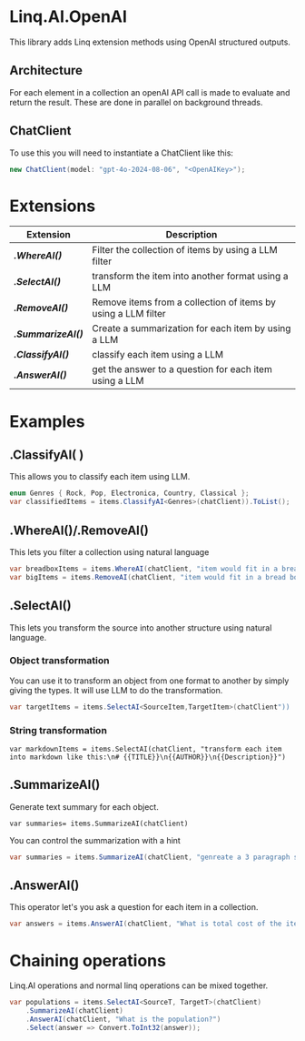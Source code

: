 # Linq.AI.OpenAI
This library adds Linq extension methods using OpenAI structured outputs.

## Architecture
For each element in a collection an openAI API call is made to evaluate and return the result. These are done in parallel on background threads.

## ChatClient
To use this you will need to instantiate a ChatClient like this:
```csharp
new ChatClient(model: "gpt-4o-2024-08-06", "<OpenAIKey>");
```

# Extensions

| Extension | Description | 
| ----------| ------------|
| ***.WhereAI()*** | Filter the collection of items by using a LLM filter |
| ***.SelectAI()*** | transform the item into another format using a LLM |
| ***.RemoveAI()*** | Remove items from a collection of items by using a LLM filter |
| ***.SummarizeAI()*** | Create a summarization for each item by using a LLM |
| ***.ClassifyAI()*** | classify each item using a LLM |
| ***.AnswerAI()*** | get the answer to a question for each item using a LLM |

# Examples

## .ClassifyAI( )
This allows you to classify each item using LLM.
```csharp
enum Genres { Rock, Pop, Electronica, Country, Classical };
var classifiedItems = items.ClassifyAI<Genres>(chatClient)).ToList();
```

## .WhereAI()/.RemoveAI()
This lets you filter a collection using natural language
```csharp
var breadboxItems = items.WhereAI(chatClient, "item would fit in a bread box")).ToList()
var bigItems = items.RemoveAI(chatClient, "item would fit in a bread box")).ToList()
```

## .SelectAI()
This lets you transform the source into another structure using natural language.

### Object transformation
You can use it to transform an object from one format to another by simply giving the types. It will use LLM to do the transformation.
```csharp
var targetItems = items.SelectAI<SourceItem,TargetItem>(chatClient"))
```

### String transformation
```chsarp
var markdownItems = items.SelectAI(chatClient, "transform each item into markdown like this:\n# {{TITLE}}\n{{AUTHOR}}\n{{Description}}")
```

## .SummarizeAI()
Generate text summary for each object.

```chsarp
var summaries= items.SummarizeAI(chatClient)
```

You can control the summarization with a hint
```csharp
var summaries = items.SummarizeAI(chatClient, "genreate a 3 paragraph summary");
```

## .AnswerAI()
This operator let's you ask a question for each item in a collection.
```csharp
var answers = items.AnswerAI(chatClient, "What is total cost of the item as a float?").Select(answer => Convert.ToFloat(answer));
```

# Chaining operations
Linq.AI operations and normal linq operations can be mixed together.
```csharp
var populations = items.SelectAI<SourceT, TargetT>(chatClient)
	.SummarizeAI(chatClient)
	.AnswerAI(chatClient, "What is the population?")
	.Select(answer => Convert.ToInt32(answer));
```
